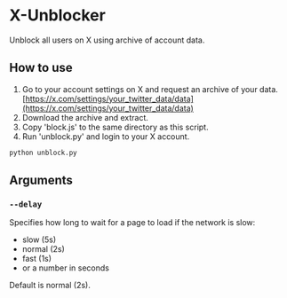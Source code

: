 # X-Unblocker

Unblock all users on X using archive of account data.

## How to use

1. Go to your account settings on X and request an archive of your data. [https://x.com/settings/your_twitter_data/data](https://x.com/settings/your_twitter_data/data)
2. Download the archive and extract.
3. Copy 'block.js' to the same directory as this script.
4. Run 'unblock.py' and login to your X account.

```bash
python unblock.py
```

## Arguments

### `--delay`
Specifies how long to wait for a page to load if the network is slow: 

- slow (5s)
- normal (2s)
- fast (1s)
- or a number in seconds

Default is normal (2s).
